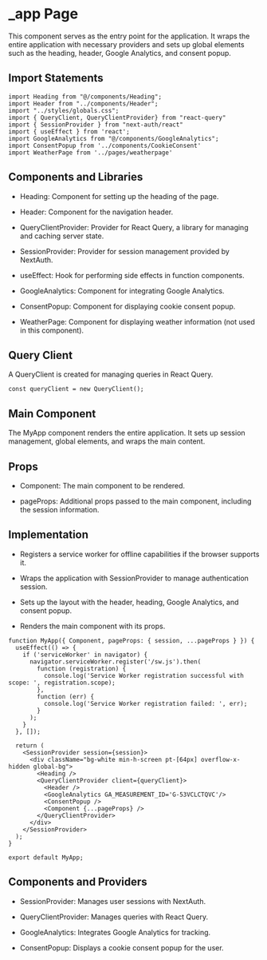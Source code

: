 # _app Page

This component serves as the entry point for the application. It wraps the entire application with necessary providers and sets up global elements such as the heading, header, Google Analytics, and consent popup.

## Import Statements

```tsx
import Heading from "@/components/Heading";
import Header from "../components/Header";
import "../styles/globals.css";
import { QueryClient, QueryClientProvider} from "react-query"
import { SessionProvider } from "next-auth/react"
import { useEffect } from 'react';
import GoogleAnalytics from "@/components/GoogleAnalytics";
import ConsentPopup from '../components/CookieConsent'
import WeatherPage from '../pages/weatherpage'
```

## Components and Libraries

- Heading: Component for setting up the heading of the page.

- Header: Component for the navigation header.

- QueryClientProvider: Provider for React Query, a library for managing and caching server state.

- SessionProvider: Provider for session management provided by NextAuth.

- useEffect: Hook for performing side effects in function components.

- GoogleAnalytics: Component for integrating Google Analytics.

- ConsentPopup: Component for displaying cookie consent popup.

- WeatherPage: Component for displaying weather information (not used in this component).

## Query Client
A QueryClient is created for managing queries in React Query.

```tsx
const queryClient = new QueryClient();
```


## Main Component
The MyApp component renders the entire application. It sets up session management, global elements, and wraps the main content.

## Props

- Component: The main component to be rendered.

- pageProps: Additional props passed to the main component, including the session information.

## Implementation

- Registers a service worker for offline capabilities if the browser supports it.

- Wraps the application with SessionProvider to manage authentication session.

- Sets up the layout with the header, heading, Google Analytics, and consent popup.

- Renders the main component with its props.

```tsx
function MyApp({ Component, pageProps: { session, ...pageProps } }) {
  useEffect(() => {
    if ('serviceWorker' in navigator) {
      navigator.serviceWorker.register('/sw.js').then(
        function (registration) {
          console.log('Service Worker registration successful with scope: ', registration.scope);
        },
        function (err) {
          console.log('Service Worker registration failed: ', err);
        }
      );
    }
  }, []);

  return (
    <SessionProvider session={session}>
      <div className="bg-white min-h-screen pt-[64px] overflow-x-hidden global-bg">
        <Heading />
        <QueryClientProvider client={queryClient}>
          <Header />
          <GoogleAnalytics GA_MEASUREMENT_ID='G-53VCLCTQVC'/>
          <ConsentPopup />
          <Component {...pageProps} />
        </QueryClientProvider>
      </div>
    </SessionProvider>
  );
}

export default MyApp;
```

## Components and Providers
- SessionProvider: Manages user sessions with NextAuth.

- QueryClientProvider: Manages queries with React Query.

- GoogleAnalytics: Integrates Google Analytics for tracking.

- ConsentPopup: Displays a cookie consent popup for the user.
